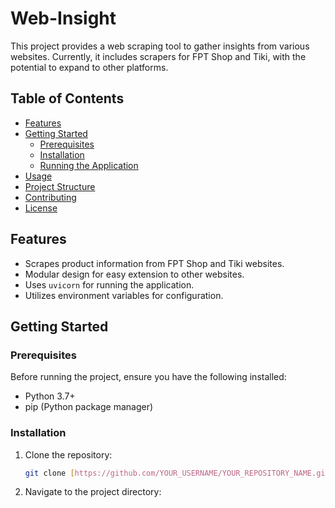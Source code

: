 # Web-Insight

This project provides a web scraping tool to gather insights from various websites. Currently, it includes scrapers for FPT Shop and Tiki, with the potential to expand to other platforms.

## Table of Contents

- [Features](#features)
- [Getting Started](#getting-started)
  - [Prerequisites](#prerequisites)
  - [Installation](#installation)
  - [Running the Application](#running-the-application)
- [Usage](#usage)
- [Project Structure](#project-structure)
- [Contributing](#contributing)
- [License](#license)

## Features

- Scrapes product information from FPT Shop and Tiki websites.
- Modular design for easy extension to other websites.
- Uses `uvicorn` for running the application.
- Utilizes environment variables for configuration.

## Getting Started

### Prerequisites

Before running the project, ensure you have the following installed:

- Python 3.7+
- pip (Python package manager)

### Installation

1. Clone the repository:

   ```bash
   git clone [https://github.com/YOUR_USERNAME/YOUR_REPOSITORY_NAME.git](https://github.com/YOUR_USERNAME/YOUR_REPOSITORY_NAME.git)
2. Navigate to the project directory:
   
